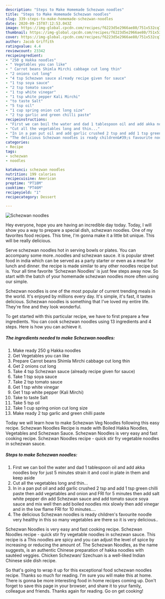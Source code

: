 ```yaml
---
description: "Steps to Make Homemade Schezwan noodles"
title: "Steps to Make Homemade Schezwan noodles"
slug: 339-steps-to-make-homemade-schezwan-noodles
date: 2020-09-15T07:12:53.043Z
image: https://img-global.cpcdn.com/recipes/f6223d5e2966ae80/751x532cq70/schezwan-noodles-recipe-main-photo.jpg
thumbnail: https://img-global.cpcdn.com/recipes/f6223d5e2966ae80/751x532cq70/schezwan-noodles-recipe-main-photo.jpg
cover: https://img-global.cpcdn.com/recipes/f6223d5e2966ae80/751x532cq70/schezwan-noodles-recipe-main-photo.jpg
author: Jacob Griffith
ratingvalue: 4.4
reviewcount: 23342
recipeingredient:
- "250 g Hakka noodles"
- " Vegetables you can like"
- " Carrot beans Shimla Mirchi cabbage cut long thin"
- "2 onions cut long"
- "4 tsp Schezwan sauce already recipe given for sauce"
- "1 tsp soya sauce"
- "2 tsp tomato sauce"
- "1 tsp white vinegar"
- "1 tsp white pepper Kali Mirchi"
- "to taste Salt"
- "5 tsp oil"
- "1 cup spring onion cut long size"
- "2 tsp garlic and green chilli paste"
recipeinstructions:
- "First we can boil the water and dad 1 tablespoon oil and add akka noodles boy for just 5 minutes strain it and cool in plate in them and keep aside"
- "Cut all the vegetables long and thin..."
- "In in a pan put oil and add garlic crushed 2 tsp and add 1 tsp green chilli paste then add vegetables and onion and FRI for 5 minutes then add salt white pepper din add Schezwan sauce and add tomato sauce soya sauce and mix well then add boiled noodles mix slowly then add vinegar and in the low flame FRI for 10 minutes...."
- "The delicious Schezwan noodles is ready children&#39;s favourite noodle very healthy in this so many vegetables are there so it is very delicious.."
categories:
- Recipe
tags:
- schezwan
- noodles

katakunci: schezwan noodles 
nutrition: 199 calories
recipecuisine: American
preptime: "PT18M"
cooktime: "PT46M"
recipeyield: "1"
recipecategory: Dessert

---
```



![Schezwan noodles](https://img-global.cpcdn.com/recipes/f6223d5e2966ae80/751x532cq70/schezwan-noodles-recipe-main-photo.jpg)

Hey everyone, hope you are having an incredible day today. Today, I will show you a way to prepare a special dish, schezwan noodles. One of my favorites food recipes. This time, I'm gonna make it a little bit unique. This will be really delicious.

Serve schezwan noodles hot in serving bowls or plates. You can accompany some more..noodles and schezwan sauce. it is popular street food in india which can be served as a party starter or even as a meal for lunch and dinner. the recipe is made similar to any other noodles recipe but is. Your all time favorite &#39;Schezwan Noodles&#39; is just few steps away now. So start with the batch of your homemade schezwan noodles more often using our simple.

Schezwan noodles is one of the most popular of current trending meals in the world. It's enjoyed by millions every day. It's simple, it's fast, it tastes delicious. Schezwan noodles is something that I've loved my entire life. They're fine and they look wonderful.


To get started with this particular recipe, we have to first prepare a few ingredients. You can cook schezwan noodles using 13 ingredients and 4 steps. Here is how you can achieve it.

<!--inarticleads1-->

##### The ingredients needed to make Schezwan noodles:

1. Make ready 250 g Hakka noodles
1. Get  Vegetables you can like
1. Prepare  Carrot beans Shimla Mirchi cabbage cut long thin
1. Get 2 onions cut long
1. Take 4 tsp Schezwan sauce (already recipe given for sauce)
1. Take 1 tsp soya sauce
1. Take 2 tsp tomato sauce
1. Get 1 tsp white vinegar
1. Get 1 tsp white pepper (Kali Mirchi)
1. Take to taste Salt
1. Take 5 tsp oil
1. Take 1 cup spring onion cut long size
1. Make ready 2 tsp garlic and green chilli paste


Today we will learn how to make Schezwan Veg Noodles following this easy recipe. Schezwan Noodles Recipe is made with Boiled Hakka Noodles, Vegetables and Schezwan Sauce. Schezwan Noodles is very easy and fast cooking recipe. Schezwan Noodles recipe - quick stir fry vegetable noodles in schezwan sauce. 

<!--inarticleads2-->

##### Steps to make Schezwan noodles:

1. First we can boil the water and dad 1 tablespoon oil and add akka noodles boy for just 5 minutes strain it and cool in plate in them and keep aside
1. Cut all the vegetables long and thin...
1. In in a pan put oil and add garlic crushed 2 tsp and add 1 tsp green chilli paste then add vegetables and onion and FRI for 5 minutes then add salt white pepper din add Schezwan sauce and add tomato sauce soya sauce and mix well then add boiled noodles mix slowly then add vinegar and in the low flame FRI for 10 minutes....
1. The delicious Schezwan noodles is ready children&#39;s favourite noodle very healthy in this so many vegetables are there so it is very delicious..


Schezwan Noodles is very easy and fast cooking recipe. Schezwan Noodles recipe - quick stir fry vegetable noodles in schezwan sauce. This recipe is a This noodles are spicy and you can adjust the level of spice by increasing or reducing the amount of. The Schezwan Noodles, as the name suggests, is an authentic Chinese preparation of hakka noodles with sautéed veggies. Chicken Schezwan/ Szechuan is a well-liked Indian Chinese side dish recipe. 

So that's going to wrap it up for this exceptional food schezwan noodles recipe. Thanks so much for reading. I'm sure you will make this at home. There is gonna be more interesting food in home recipes coming up. Don't forget to save this page in your browser, and share it to your family, colleague and friends. Thanks again for reading. Go on get cooking!
